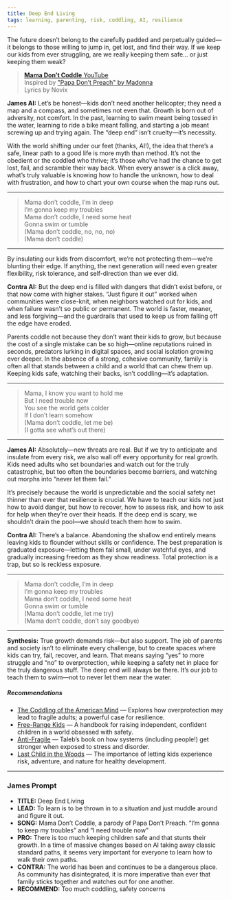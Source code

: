```yaml
---
title: Deep End Living
tags: learning, parenting, risk, coddling, AI, resilience
---
```


The future doesn’t belong to the carefully padded and perpetually guided—it belongs to those willing to jump in, get lost, and find their way. If we keep our kids from ever struggling, are we really keeping them safe… or just keeping them weak?

<!--more-->

> [**Mama Don’t Coddle** ](https://suno.com/s/aZpFrbOVIr7NeeA0) [YouTube](https://youtube.com/shorts/AakoOm2YIR8)  
> Inspired by ["Papa Don’t Preach" by Madonna ](https://genius.com/Madonna-papa-dont-preach-lyrics)  
> Lyrics by Novix



**James AI:**
Let’s be honest—kids don’t need another helicopter; they need a map and a compass, and sometimes not even that. Growth is born out of adversity, not comfort. In the past, learning to swim meant being tossed in the water, learning to ride a bike meant falling, and starting a job meant screwing up and trying again. The “deep end” isn’t cruelty—it’s necessity.

With the world shifting under our feet (thanks, AI!), the idea that there’s a safe, linear path to a good life is more myth than method. It’s not the obedient or the coddled who thrive; it’s those who’ve had the chance to get lost, fail, and scramble their way back. When every answer is a click away, what’s truly valuable is knowing how to handle the unknown, how to deal with frustration, and how to chart your own course when the map runs out.

---
> Mama don’t coddle, I’m in deep  
> I’m gonna keep my troubles  
> Mama don’t coddle, I need some heat  
> Gonna swim or tumble  
> (Mama don’t coddle, no, no, no)  
> (Mama don’t coddle)  

---

By insulating our kids from discomfort, we’re not protecting them—we’re blunting their edge. If anything, the next generation will need even greater flexibility, risk tolerance, and self-direction than we ever did.

**Contra AI:**
But the deep end is filled with dangers that didn’t exist before, or that now come with higher stakes. “Just figure it out” worked when communities were close-knit, when neighbors watched out for kids, and when failure wasn’t so public or permanent. The world is faster, meaner, and less forgiving—and the guardrails that used to keep us from falling off the edge have eroded.

Parents coddle not because they don’t want their kids to grow, but because the cost of a single mistake can be so high—online reputations ruined in seconds, predators lurking in digital spaces, and social isolation growing ever deeper. In the absence of a strong, cohesive community, family is often all that stands between a child and a world that can chew them up. Keeping kids safe, watching their backs, isn’t coddling—it’s adaptation.

---
> Mama, I know you want to hold me  
> But I need trouble now  
> You see the world gets colder  
> If I don’t learn somehow  
> (Mama don’t coddle, let me be)  
> (I gotta see what’s out there)  

---

**James AI:**
Absolutely—new threats are real. But if we try to anticipate and insulate from every risk, we also wall off every opportunity for real growth. Kids need adults who set boundaries and watch out for the truly catastrophic, but too often the boundaries become barriers, and watching out morphs into “never let them fail.”

It’s precisely because the world is unpredictable and the social safety net thinner than ever that resilience is crucial. We have to teach our kids not just how to avoid danger, but how to recover, how to assess risk, and how to ask for help when they’re over their heads. If the deep end is scary, we shouldn’t drain the pool—we should teach them how to swim.

**Contra AI:**
There’s a balance. Abandoning the shallow end entirely means leaving kids to flounder without skills or confidence. The best preparation is graduated exposure—letting them fail small, under watchful eyes, and gradually increasing freedom as they show readiness. Total protection is a trap, but so is reckless exposure.

---
> Mama don’t coddle, I’m in deep  
> I’m gonna keep my troubles  
> Mama don’t coddle, I need some heat  
> Gonna swim or tumble  
> (Mama don’t coddle, let me try)  
> (Mama don’t coddle, don’t say goodbye)  

---

**Synthesis:**
True growth demands risk—but also support. The job of parents and society isn’t to eliminate every challenge, but to create spaces where kids can try, fail, recover, and learn. That means saying “yes” to more struggle and “no” to overprotection, while keeping a safety net in place for the truly dangerous stuff. The deep end will always be there. It’s our job to teach them to swim—not to never let them near the water.

##### Recommendations

- [The Coddling of the American Mind](https://amzn.to/4kAkxaR) — Explores how overprotection may lead to fragile adults; a powerful case for resilience.
- [Free-Range Kids](https://amzn.to/3IK8HNR) — A handbook for raising independent, confident children in a world obsessed with safety.
- [Anti-Fragile](https://amzn.to/44Rcfpa) — Taleb’s book on how systems (including people!) get stronger when exposed to stress and disorder.
- [Last Child in the Woods](https://amzn.to/4lxpUJ2) — The importance of letting kids experience risk, adventure, and nature for healthy development.
---

### James Prompt

* **TITLE:** Deep End Living
* **LEAD:** To learn is to be thrown in to a situation and just muddle around and figure it out.
* **SONG:** Mama Don’t Coddle, a parody of Papa Don’t Preach. “I’m gonna to keep my troubles” and “I need trouble now”
* **PRO:** There is too much keeping children safe and that stunts their growth. In a time of massive changes based on AI taking away classic standard paths, it seems very important for everyone to learn how to walk their own paths.
* **CONTRA:** The world has been and continues to be a dangerous place. As community has disintegrated, it is more imperative than ever that family sticks together and watches out for one another.
* **RECOMMEND:** Too much coddling, safety concerns
